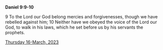 **Daniel 9:9-10**

9 To the Lord our God belong mercies and forgivenesses, though we have rebelled against him; 10 Neither have we obeyed the voice of the Lord our God, to walk in his laws, which he set before us by his servants the prophets.

[Thursday 16-March, 2023](https://t.me/s/daily_scripture)
